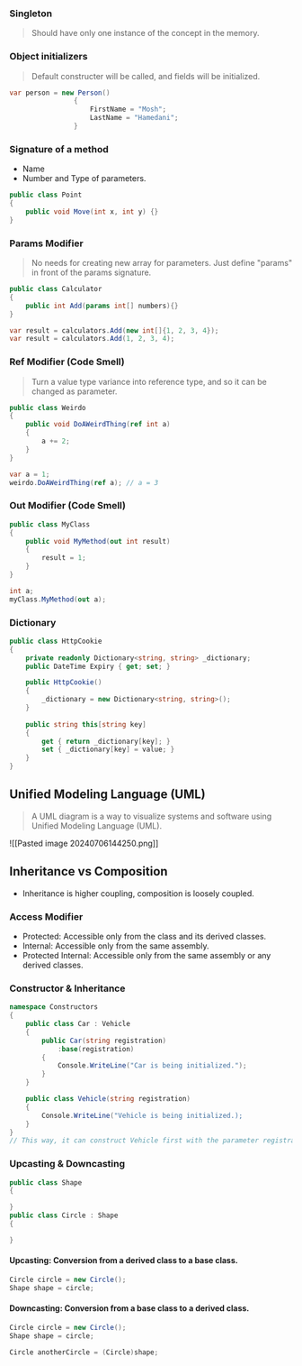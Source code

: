 ### Singleton

> Should have only one instance of the concept in the memory.

### Object initializers

> Default constructer will be called, and fields will be initialized.

```c#
var person = new Person()
				{
					FirstName = "Mosh";
					LastName = "Hamedani";
				}
```

### Signature of a method

- Name 
- Number and Type of parameters.

```c#
public class Point
{
	public void Move(int x, int y) {}
}
```

### Params Modifier

> No needs for creating new array for parameters. Just define "params" in front of the params signature.

```c#
public class Calculator
{
	public int Add(params int[] numbers){}
}

var result = calculators.Add(new int[]{1, 2, 3, 4});
var result = calculators.Add(1, 2, 3, 4);
```

### Ref Modifier (Code Smell)

> Turn a value type variance into reference type, and so it can be changed as parameter.

```c#
public class Weirdo
{
	public void DoAWeirdThing(ref int a)
	{
		a += 2;
	}
}

var a = 1;
weirdo.DoAWeirdThing(ref a); // a = 3
```

### Out Modifier (Code Smell)

```c#
public class MyClass
{
	public void MyMethod(out int result)
	{
		result = 1;
	}
}

int a;
myClass.MyMethod(out a);
```

### Dictionary

```c#
public class HttpCookie
{
	private readonly Dictionary<string, string> _dictionary;
	public DateTime Expiry { get; set; }

	public HttpCookie()
	{
		_dictionary = new Dictionary<string, string>();
	}
	
	public string this[string key]
	{
		get { return _dictionary[key]; }
		set { _dictionary[key] = value; }
	} 
}
```


## Unified Modeling Language (UML)

>A UML diagram is a way to visualize systems and software using Unified Modeling Language (UML).

![[Pasted image 20240706144250.png]]

## Inheritance vs Composition

-  Inheritance is higher coupling, composition is loosely coupled.

### Access Modifier

- Protected: Accessible only from the class and its derived classes.
- Internal: Accessible only from the same assembly.
- Protected Internal: Accessible only from the same assembly or any derived classes.

### Constructor & Inheritance

```c#
namespace Constructors
{
	public class Car : Vehicle
	{
		public Car(string registration)
			:base(registration)
		{
			Console.WriteLine("Car is being initialized.");
		}
	}

	public class Vehicle(string registration)
	{
		Console.WriteLine("Vehicle is being initialized.);
	}
}
// This way, it can construct Vehicle first with the parameter registration, then construct Car with the parameter registration.
```

### Upcasting & Downcasting

```c#
public class Shape
{

}
public class Circle : Shape
{

}
```

#### Upcasting: Conversion from a derived class to a base class.

```c#
Circle circle = new Circle();
Shape shape = circle;
```

#### Downcasting: Conversion from a base class to a derived class.

```c#
Circle circle = new Circle();
Shape shape = circle;

Circle anotherCircle = (Circle)shape;
```